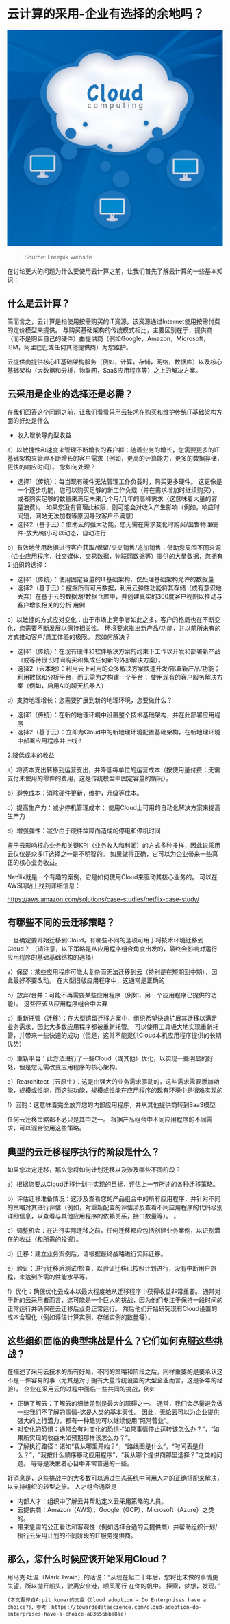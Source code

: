 # 云计算的采用-企业有选择的余地吗？
![Source: Freepik website](1!_OitkxMbmbOBkUw6wSdvLw.jpeg)
> Source: Freepik website


在讨论更大的问题为什么要使用云计算之前，让我们首先了解云计算的一些基本知识：
## 什么是云计算？

简而言之，云计算是指使用按需购买的IT资源，该资源通过Internet使用按需付费的定价模型来提供。 与购买基础架构的传统模式相比，主要区别在于，提供商（而不是购买自己的硬件）由提供商（例如Google，Amazon，Microsoft，IBM，阿里巴巴或任何其他提供商）为您维护。

云提供商提供核心IT基础架构服务（例如，计算，存储，网络，数据库）以及核心基础架构（大数据和分析，物联网，SaaS应用程序等）之上的解决方案。
## 云采用是企业的选择还是必需？

在我们回答这个问题之前，让我们看看采用云技术在购买和维护传统IT基础架构方面的好处是什么
+ 收入增长导向型收益

a）以敏捷性和速度来管理不断增长的客户群：随着业务的增长，您需要更多的IT基础架构来管理不断增长的客户需求（例如，更高的计算能力，更多的数据存储，更快的响应时间）。 您如何处理？
+ 选择1（传统）：每当现有硬件无法管理工作负载时，购买更多硬件。 这更像是一个逐步功能，您可以购买足够的新工作负载（并在需求增加时继续购买），或者购买足够的数量来满足未来几个月/几年的高峰需求（这意味着大量的容量浪费）。 如果您没有管理此权限，则可能会对收入产生影响（例如，响应时间短，网站无法加载等原因导致客户不满意）
+ 选择2（基于云）：借助云的强大功能，您无需在需求变化时购买/出售物理硬件-放大/缩小可以动态，自动进行

b）有效地使用数据进行客户获取/保留/交叉销售/追加销售：借助您周围不同来源（企业应用程序，社交媒体，交易数据，物联网数据等）提供的大量数据，您拥有2 组织的选择：
+ 选择1（传统）：使用固定容量的IT基础架构，仅处理基础架构允许的数据量
+ 选择2（基于云）：挖掘所有可用数据，利用云弹性功能将其存储（或有意识地丢弃）在基于云的数据湖/数据仓库中，并创建真实的360度客户视图以推动与客户增长相关的分析 用例

c）以敏捷的方式应对变化：由于市场上竞争者如此之多，客户的格局也在不断变化，您需要不断发展以保持相关性。 环境要求推出新产品/功能，并以前所未有的方式推动客户/员工体验的极限。 您如何解决？
+ 选择1（传统）：在现有硬件和软件解决方案的约束下工作以开发和部署新产品（或等待很长时间购买和集成任何新的外部解决方案）。
+ 选择2（云本地）：利用云上可用的众多解决方案快速开发/部署新产品/功能； 利用数据和分析平台，而无需为之构建一个平台； 使用现有的客户服务解决方案（例如，启用AI的聊天机器人）

d）支持地理增长：您需要扩展到新的地理环境，您要做什么？
+ 选择1（传统）：在新的地理环境中设置整个技术基础架构，并在此部署应用程序
+ 选择2（基于云）：立即为Cloud中的新地理环境配置基础架构，在新地理环境中部署应用程序并上线！

2.降低成本的收益

a）将资本支出转移到运营支出，并降低每单位的运营成本（按使用量付费；无需支付未使用的零件的费用，这是传统模型中固定容量的情况）。

b）避免成本：消除硬件更新，维护，升级等成本。

c）提高生产力：减少停机管理成本； 使用Cloud上可用的自动化解决方案来提高生产力

d）增强弹性：减少由于硬件故障而造成的停电和停机时间

鉴于云影响核心业务和关键KPI（业务收入和利润）的方式多种多样，因此说采用云仅仅是众多IT选择之一是不明智的。 如果做得正确，它可以为企业带来一些真正的核心业务收益。

Netflix就是一个有趣的案例，它是如何使用Cloud来驱动其核心业务的。 可以在AWS网站上找到详细信息：

https://aws.amazon.com/solutions/case-studies/netflix-case-study/
## 有哪些不同的云迁移策略？

一旦确定要开始迁移到Cloud，有哪些不同的选项可用于将技术环境迁移到Cloud？ （请注意，以下策略是从应用程序组合角度出发的，最终会影响对运行应用程序的基础基础结构的选择）

a）保留：某些应用程序可能太复杂而无法迁移到云（特别是在短期到中期），因此最好不要改动。 在大型旧版应用程序中，这通常是正确的

b）放弃/合并：可能不再需要某些应用程序（例如，另一个应用程序已提供的功能）。 这些应该从应用程序组合中丢弃

c）重新托管（迁移）：在大型遗留迁移方案中，组织希望快速扩展其迁移以满足业务需求，因此大多数应用程序都被重新托管。 可以使用工具极大地实现重新托管，并带来一些快速的成功（但是，这并不能提供Cloud本机应用程序提供的长期优势）

d）重新平台：此方法进行了一些Cloud（或其他）优化，以实现一些明显的好处，但是您无需改变应用程序的核心架构。

e）Rearchitect（云原生）：这是由强大的业务需求驱动的，这些需求需要添加功能，规模或性能，而这些功能，规模或性能在应用程序的现有环境中是很难实现的

f）回购：这意味着完全放弃您的内部应用程序，并从其他提供商转到SaaS模型

任何云迁移策略都不必只是其中之一。 根据产品组合中不同应用程序的不同需求，可以混合使用这些策略。
## 典型的云迁移程序执行的阶段是什么？

如果您决定迁移，那么您将如何计划迁移以及涉及哪些不同阶段？

a）根据您要从Cloud迁移计划中实现的目标，评估上一节所述的各种迁移策略。

b）评估迁移准备情况：这涉及查看您的产品组合中的所有应用程序，并针对不同的策略对其进行评估（例如，对重新配置的评估涉及查看不同应用程序的代码级别详细信息，以查看与其他应用程序的依赖关系，接口数量等）。 。

c）调整机会：在进行实际迁移之前，任何迁移都应包括创建业务案例，以识别潜在的收益（和所需的投资）。

d）迁移：建立业务案例后，请根据最终战略进行实际迁移。

e）验证：进行迁移后测试/检查，以验证迁移已按照计划进行，没有中断用户旅程，未达到所需的性能水平等。

f）优化：确保优化云成本以最大程度地从迁移程序中获得收益非常重要。 通常对于新的云采用者而言，这可能是一个巨大的挑战，因为他们专注于保持一段时间的正常运行并确保在云迁移后业务正常运行。 然后他们开始研究现有Cloud设置的成本合理化（例如评估计算实例，存储实例的数量等）。
## 这些组织面临的典型挑战是什么？它们如何克服这些挑战？

在描述了采用云技术的所有好处，不同的策略和阶段之后，同样重要的是要承认这不是一件容易的事（尤其是对于拥有大量传统设置的大型企业而言，这是多年的经验）。 企业在采用云的过程中面临一些共同的挑战，例如
+ 正确了解云：了解云的细微差别是最大的障碍之一。 通常，我们会尽量避免做一些我们不了解的事情-这是人类的基本天性。 因此，无论云可以为企业提供强大的上行潜力，都有一种趋势可以继续使用“照常营业”。
+ 对变化的恐惧：通常会有对变化的恐惧-“如果事情停止运转该怎么办？”，“如果所实现的收益未如预期那样该怎么办？”。
+ 了解执行路径：诸如“我从哪里开始？”，“路线图是什么”，“时间表是什么？”，“我按什么顺序移动应用程序”，“我从哪个提供商那里选择？”之类的问题。 等等是决策者心目中非常普遍的一些。

好消息是，这些挑战中的大多数可以通过生态系统中可用人才的正确搭配来解决，以支持组织的转型之旅。 人才组合通常是
+ 内部人才：组织中了解云并帮助定义云采用策略的人员。
+ 云提供商：Amazon（AWS），Google（GCP），Microsoft（Azure）之类的。
+ 带来急需的公正看法和客观性（例如选择合适的云提供商）并帮助组织计划/执行云采用计划的不同阶段的IT服务提供商。
## 那么，您什么时候应该开始采用Cloud？

用马克·吐温（Mark Twain）的话说：“从现在起二十年后，您将比未做的事情更失望，所以抛开船头，驶离安全港，顺风而行 在你的帆中。 探索，梦想，发现。”
```
(本文翻译自Arpit kumar的文章《Cloud adoption — Do Enterprises have a choice?》，参考：https://towardsdatascience.com/cloud-adoption-do-enterprises-have-a-choice-a83656bba8ac)
```
